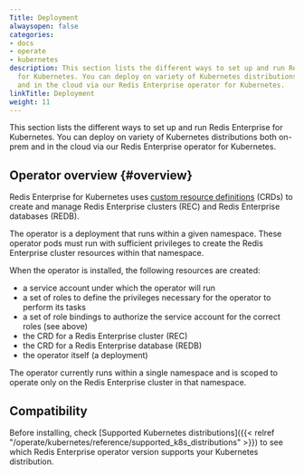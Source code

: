 ```yaml
---
Title: Deployment
alwaysopen: false
categories:
- docs
- operate
- kubernetes
description: This section lists the different ways to set up and run Redis Enterprise
  for Kubernetes. You can deploy on variety of Kubernetes distributions both on-prem
  and in the cloud via our Redis Enterprise operator for Kubernetes.
linkTitle: Deployment
weight: 11
---
```


This section lists the different ways to set up and run Redis Enterprise for Kubernetes. You can deploy on variety of Kubernetes distributions both on-prem and in the cloud via our Redis Enterprise operator for Kubernetes.

## Operator overview {#overview}

Redis Enterprise for Kubernetes uses [custom resource definitions](https://kubernetes.io/docs/concepts/extend-kubernetes/api-extension/custom-resources/#customresourcedefinitions) (CRDs) to create and manage Redis Enterprise clusters (REC) and Redis Enterprise databases (REDB).

The operator is a deployment that runs within a given namespace. These operator pods must run with sufficient privileges to create the Redis Enterprise cluster resources within that namespace.

When the operator is installed, the following resources are created:

* a service account under which the operator will run
* a set of roles to define the privileges necessary for the operator to perform its tasks
* a set of role bindings to authorize the service account for the correct roles (see above)
* the CRD for a Redis Enterprise cluster (REC)
* the CRD for a Redis Enterprise database (REDB)
* the operator itself (a deployment)

The operator currently runs within a single namespace and is scoped to operate only on the Redis Enterprise cluster in that namespace.

## Compatibility

Before installing, check [Supported Kubernetes distributions]({{< relref "/operate/kubernetes/reference/supported_k8s_distributions" >}}) to see which Redis Enterprise operator version supports your Kubernetes distribution.


